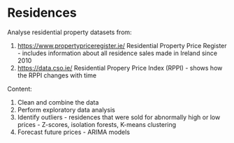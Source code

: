 # Residences
Analyse residential property datasets from:
1) https://www.propertypriceregister.ie/
Residential Property Price Register - includes information about all residence sales made in Ireland since 2010
3) https://data.cso.ie/
Residential Propery Price Index (RPPI) - shows how the RPPI changes with time

Content:
1) Clean and combine the data
2) Perform exploratory data analysis
3) Identify outliers - residences that were sold for abnormally high or low prices - Z-scores, isolation forests, K-means clustering
4) Forecast future prices - ARIMA models
